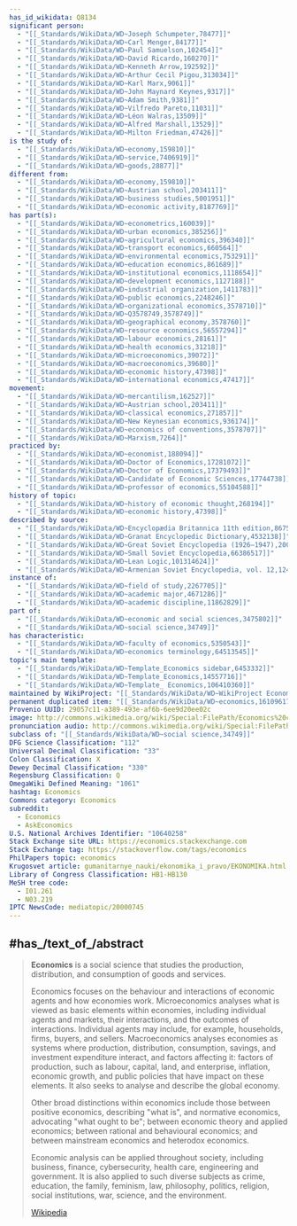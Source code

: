 ```yaml
---
has_id_wikidata: Q8134
significant person:
  - "[[_Standards/WikiData/WD~Joseph Schumpeter,78477]]"
  - "[[_Standards/WikiData/WD~Carl Menger,84177]]"
  - "[[_Standards/WikiData/WD~Paul Samuelson,102454]]"
  - "[[_Standards/WikiData/WD~David Ricardo,160270]]"
  - "[[_Standards/WikiData/WD~Kenneth Arrow,192592]]"
  - "[[_Standards/WikiData/WD~Arthur Cecil Pigou,313034]]"
  - "[[_Standards/WikiData/WD~Karl Marx,9061]]"
  - "[[_Standards/WikiData/WD~John Maynard Keynes,9317]]"
  - "[[_Standards/WikiData/WD~Adam Smith,9381]]"
  - "[[_Standards/WikiData/WD~Vilfredo Pareto,11031]]"
  - "[[_Standards/WikiData/WD~Léon Walras,13509]]"
  - "[[_Standards/WikiData/WD~Alfred Marshall,13529]]"
  - "[[_Standards/WikiData/WD~Milton Friedman,47426]]"
is the study of:
  - "[[_Standards/WikiData/WD~economy,159810]]"
  - "[[_Standards/WikiData/WD~service,7406919]]"
  - "[[_Standards/WikiData/WD~goods,28877]]"
different from:
  - "[[_Standards/WikiData/WD~economy,159810]]"
  - "[[_Standards/WikiData/WD~Austrian school,203411]]"
  - "[[_Standards/WikiData/WD~business studies,5001951]]"
  - "[[_Standards/WikiData/WD~economic activity,8187769]]"
has part(s):
  - "[[_Standards/WikiData/WD~econometrics,160039]]"
  - "[[_Standards/WikiData/WD~urban economics,385256]]"
  - "[[_Standards/WikiData/WD~agricultural economics,396340]]"
  - "[[_Standards/WikiData/WD~transport economics,660564]]"
  - "[[_Standards/WikiData/WD~environmental economics,753291]]"
  - "[[_Standards/WikiData/WD~education economics,861689]]"
  - "[[_Standards/WikiData/WD~institutional economics,1118654]]"
  - "[[_Standards/WikiData/WD~development economics,1127188]]"
  - "[[_Standards/WikiData/WD~industrial organization,1411783]]"
  - "[[_Standards/WikiData/WD~public economics,2248246]]"
  - "[[_Standards/WikiData/WD~organizational economics,3578710]]"
  - "[[_Standards/WikiData/WD~Q3578749,3578749]]"
  - "[[_Standards/WikiData/WD~geographical economy,3578760]]"
  - "[[_Standards/WikiData/WD~resource economics,56557294]]"
  - "[[_Standards/WikiData/WD~labour economics,28161]]"
  - "[[_Standards/WikiData/WD~health economics,31218]]"
  - "[[_Standards/WikiData/WD~microeconomics,39072]]"
  - "[[_Standards/WikiData/WD~macroeconomics,39680]]"
  - "[[_Standards/WikiData/WD~economic history,47398]]"
  - "[[_Standards/WikiData/WD~international economics,47417]]"
movement:
  - "[[_Standards/WikiData/WD~mercantilism,162527]]"
  - "[[_Standards/WikiData/WD~Austrian school,203411]]"
  - "[[_Standards/WikiData/WD~classical economics,271857]]"
  - "[[_Standards/WikiData/WD~New Keynesian economics,936174]]"
  - "[[_Standards/WikiData/WD~economics of conventions,3578707]]"
  - "[[_Standards/WikiData/WD~Marxism,7264]]"
practiced by:
  - "[[_Standards/WikiData/WD~economist,188094]]"
  - "[[_Standards/WikiData/WD~Doctor of Economics,17281072]]"
  - "[[_Standards/WikiData/WD~Doctor of Economics,17379493]]"
  - "[[_Standards/WikiData/WD~Candidate of Economic Sciences,17744738]]"
  - "[[_Standards/WikiData/WD~professor of economics,55104588]]"
history of topic:
  - "[[_Standards/WikiData/WD~history of economic thought,268194]]"
  - "[[_Standards/WikiData/WD~economic history,47398]]"
described by source:
  - "[[_Standards/WikiData/WD~Encyclopædia Britannica 11th edition,867541]]"
  - "[[_Standards/WikiData/WD~Granat Encyclopedic Dictionary,4532138]]"
  - "[[_Standards/WikiData/WD~Great Soviet Encyclopedia (1926–1947),20078554]]"
  - "[[_Standards/WikiData/WD~Small Soviet Encyclopedia,66386517]]"
  - "[[_Standards/WikiData/WD~Lean Logic,101314624]]"
  - "[[_Standards/WikiData/WD~Armenian Soviet Encyclopedia, vol. 12,124737664]]"
instance of:
  - "[[_Standards/WikiData/WD~field of study,2267705]]"
  - "[[_Standards/WikiData/WD~academic major,4671286]]"
  - "[[_Standards/WikiData/WD~academic discipline,11862829]]"
part of:
  - "[[_Standards/WikiData/WD~economic and social sciences,3475802]]"
  - "[[_Standards/WikiData/WD~social science,34749]]"
has characteristic:
  - "[[_Standards/WikiData/WD~faculty of economics,5350543]]"
  - "[[_Standards/WikiData/WD~economics terminology,64513545]]"
topic's main template:
  - "[[_Standards/WikiData/WD~Template_Economics sidebar,6453332]]"
  - "[[_Standards/WikiData/WD~Template_Economics,14557716]]"
  - "[[_Standards/WikiData/WD~Template_ Economics,106410360]]"
maintained by WikiProject: "[[_Standards/WikiData/WD~WikiProject Economics,7212331]]"
permanent duplicated item: "[[_Standards/WikiData/WD~economics,16109617]]"
Provenio UUID: 29057c11-a389-493e-af6b-6ee9d20ee02c
image: http://commons.wikimedia.org/wiki/Special:FilePath/Economics%20circular%20flow%20cartoon.jpg
pronunciation audio: http://commons.wikimedia.org/wiki/Special:FilePath/De-Wirtschaftswissenschaft.ogg
subclass of: "[[_Standards/WikiData/WD~social science,34749]]"
DFG Science Classification: "112"
Universal Decimal Classification: "33"
Colon Classification: X
Dewey Decimal Classification: "330"
Regensburg Classification: Q
OmegaWiki Defined Meaning: "1061"
hashtag: Economics
Commons category: Economics
subreddit:
  - Economics
  - AskEconomics
U.S. National Archives Identifier: "10640258"
Stack Exchange site URL: https://economics.stackexchange.com
Stack Exchange tag: https://stackoverflow.com/tags/economics
PhilPapers topic: economics
Krugosvet article: gumanitarnye_nauki/ekonomika_i_pravo/EKONOMIKA.html
Library of Congress Classification: HB1-HB130
MeSH tree code:
  - I01.261
  - N03.219
IPTC NewsCode: mediatopic/20000745
---
```



## #has_/text_of_/abstract 

> **Economics** is a social science that studies the production, distribution, 
> and consumption of goods and services.
>
> Economics focuses on the behaviour and interactions of economic agents and how economies work. Microeconomics analyses what is viewed as basic elements within economies, including individual agents and markets, their interactions, and the outcomes of interactions. Individual agents may include, for example, households, firms, buyers, and sellers. Macroeconomics analyses economies as systems where production, distribution, consumption, savings, and investment expenditure interact, and factors affecting it: factors of production, such as labour, capital, land, and enterprise, inflation, economic growth, and public policies that have impact on these elements. It also seeks to analyse and describe the global economy.
>
> Other broad distinctions within economics include those between positive economics, describing "what is", and normative economics, advocating "what ought to be"; between economic theory and applied economics; between rational and behavioural economics; and between mainstream economics and heterodox economics.
>
> Economic analysis can be applied throughout society, including business, finance, cybersecurity, health care, engineering and government. It is also applied to such diverse subjects as crime, education, the family, feminism, law, philosophy, politics, religion, social institutions, war, science, and the environment.
>
> [Wikipedia](https://en.wikipedia.org/wiki/Economics)


